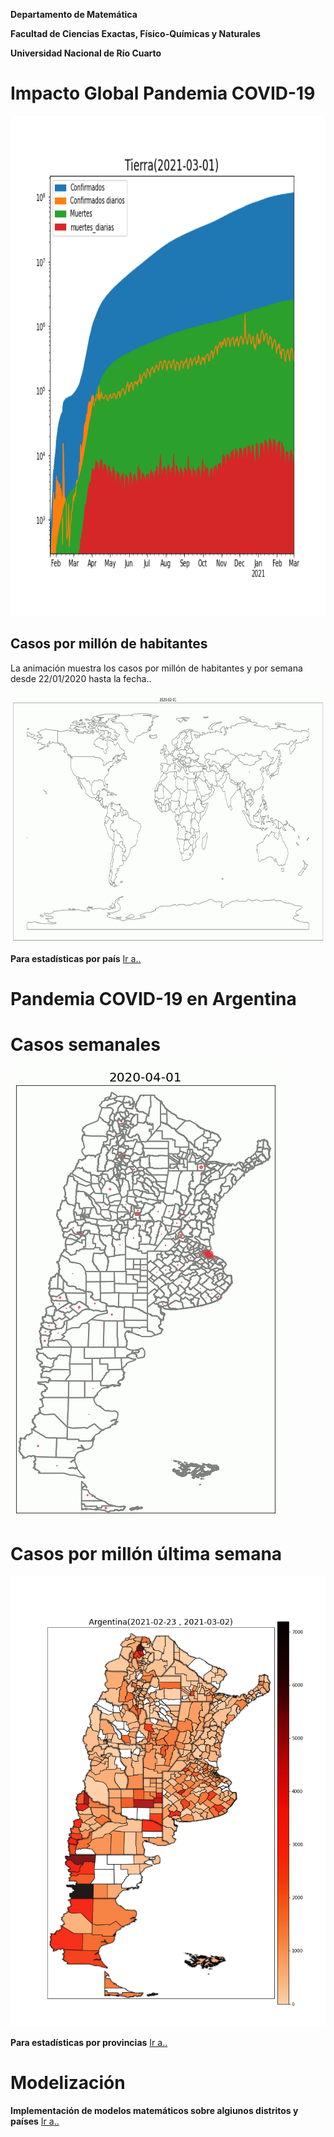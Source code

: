 **Departamento de Matemática**

**Facultad de Ciencias Exactas, Físico-Químicas y Naturales**

**Universidad Nacional de Río Cuarto**

<h1> Impacto Global Pandemia COVID-19</h1>

<img src="internacionales/imagenes/Mundial.png" width="640" height="800">


<h2> Casos por millón de habitantes </h2>

La animación muestra los casos por millón de habitantes y por semana desde 22/01/2020 hasta la fecha..

<img src="video/Planeta_Casos_x_Millon_x_Semana.gif" width="940" height="400">

**Para estadísticas por país** [Ir a..](internacionales/README.md)

<h1> Pandemia COVID-19 en Argentina</h1>

<h1> Casos semanales </h1>
<img src="video/argentina_casos_x_semana.gif">
<h1>Casos por millón última semana</h1>
<img src="imagenes/ARGENTINA-casosx1M.png" width="800" height="720"> 




**Para estadísticas por provincias** [Ir a..](provincias/README.md)





<h1> Modelización </h1>

**Implementación de modelos matemáticos sobre algiunos distritos y países** [Ir a..](fiteos/README.md)
